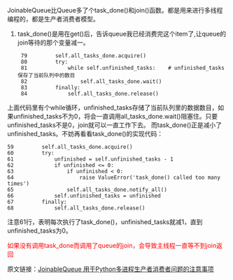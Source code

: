 JoinableQueue比Queue多了个task_done()和join()函数。都是用来进行多线程编程的，都是生产者消费者模型。

1. task_done()是用在get()后，告诉queue我已经消费完这个item了,让queue的join等待的那个变量减一。

		79         self.all_tasks_done.acquire()
		80         try:
		81             while self.unfinished_tasks:    # unfinished_tasks保存了当前队列中的数目
		82                 self.all_tasks_done.wait()
		83         finally:
		84             self.all_tasks_done.release()

上面代码里有个while循环，unfinished\_tasks存储了当前队列里的数据数目，如果unfinished\_tasks不为0，将会一直调用all\_tasks\_done.wait()阻塞住。只要unfinished\_tasks不是0，join就可以一直工作下去。 
而task\_done()正是减小了unfinished_tasks。不妨再看看task_done()的实现代码： 

	59         self.all_tasks_done.acquire()
	60         try:
	61             unfinished = self.unfinished_tasks - 1
	62             if unfinished <= 0:
	63                 if unfinished < 0:
	64                     raise ValueError('task_done() called too many times')
	65                 self.all_tasks_done.notify_all()
	66             self.unfinished_tasks = unfinished
	67         finally:
	68             self.all_tasks_done.release()

注意61行，表明每次执行了task_done()，unfinished_tasks就减1，直到unfinished_tasks为0。 

<font color=red>如果没有调用task_done而调用了queue的join，会导致主线程一直等不到join返回</font>

原文链接：[JoinableQueue 用于Python多进程生产者消费者问题的注意事项](https://blog.csdn.net/heavendai/article/details/24380325)